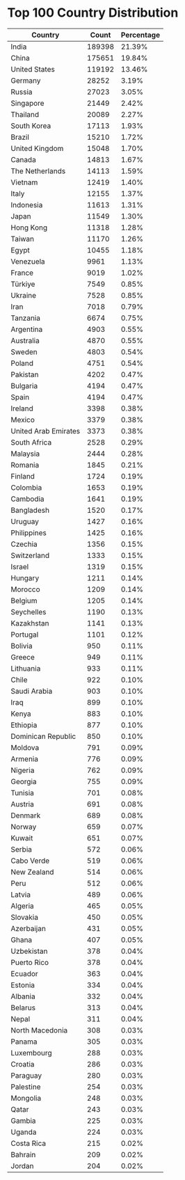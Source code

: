 # Top 100 Country Distribution
| Country | Count | Percentage |
|----|----|----|
| India | 189398 | 21.39% |
| China | 175651 | 19.84% |
| United States | 119192 | 13.46% |
| Germany | 28252 | 3.19% |
| Russia | 27023 | 3.05% |
| Singapore | 21449 | 2.42% |
| Thailand | 20089 | 2.27% |
| South Korea | 17113 | 1.93% |
| Brazil | 15210 | 1.72% |
| United Kingdom | 15048 | 1.70% |
| Canada | 14813 | 1.67% |
| The Netherlands | 14113 | 1.59% |
| Vietnam | 12419 | 1.40% |
| Italy | 12155 | 1.37% |
| Indonesia | 11613 | 1.31% |
| Japan | 11549 | 1.30% |
| Hong Kong | 11318 | 1.28% |
| Taiwan | 11170 | 1.26% |
| Egypt | 10455 | 1.18% |
| Venezuela | 9961 | 1.13% |
| France | 9019 | 1.02% |
| Türkiye | 7549 | 0.85% |
| Ukraine | 7528 | 0.85% |
| Iran | 7018 | 0.79% |
| Tanzania | 6674 | 0.75% |
| Argentina | 4903 | 0.55% |
| Australia | 4870 | 0.55% |
| Sweden | 4803 | 0.54% |
| Poland | 4751 | 0.54% |
| Pakistan | 4202 | 0.47% |
| Bulgaria | 4194 | 0.47% |
| Spain | 4194 | 0.47% |
| Ireland | 3398 | 0.38% |
| Mexico | 3379 | 0.38% |
| United Arab Emirates | 3373 | 0.38% |
| South Africa | 2528 | 0.29% |
| Malaysia | 2444 | 0.28% |
| Romania | 1845 | 0.21% |
| Finland | 1724 | 0.19% |
| Colombia | 1653 | 0.19% |
| Cambodia | 1641 | 0.19% |
| Bangladesh | 1520 | 0.17% |
| Uruguay | 1427 | 0.16% |
| Philippines | 1425 | 0.16% |
| Czechia | 1356 | 0.15% |
| Switzerland | 1333 | 0.15% |
| Israel | 1319 | 0.15% |
| Hungary | 1211 | 0.14% |
| Morocco | 1209 | 0.14% |
| Belgium | 1205 | 0.14% |
| Seychelles | 1190 | 0.13% |
| Kazakhstan | 1141 | 0.13% |
| Portugal | 1101 | 0.12% |
| Bolivia | 950 | 0.11% |
| Greece | 949 | 0.11% |
| Lithuania | 933 | 0.11% |
| Chile | 922 | 0.10% |
| Saudi Arabia | 903 | 0.10% |
| Iraq | 899 | 0.10% |
| Kenya | 883 | 0.10% |
| Ethiopia | 877 | 0.10% |
| Dominican Republic | 850 | 0.10% |
| Moldova | 791 | 0.09% |
| Armenia | 776 | 0.09% |
| Nigeria | 762 | 0.09% |
| Georgia | 755 | 0.09% |
| Tunisia | 701 | 0.08% |
| Austria | 691 | 0.08% |
| Denmark | 689 | 0.08% |
| Norway | 659 | 0.07% |
| Kuwait | 651 | 0.07% |
| Serbia | 572 | 0.06% |
| Cabo Verde | 519 | 0.06% |
| New Zealand | 514 | 0.06% |
| Peru | 512 | 0.06% |
| Latvia | 489 | 0.06% |
| Algeria | 465 | 0.05% |
| Slovakia | 450 | 0.05% |
| Azerbaijan | 431 | 0.05% |
| Ghana | 407 | 0.05% |
| Uzbekistan | 378 | 0.04% |
| Puerto Rico | 378 | 0.04% |
| Ecuador | 363 | 0.04% |
| Estonia | 334 | 0.04% |
| Albania | 332 | 0.04% |
| Belarus | 313 | 0.04% |
| Nepal | 311 | 0.04% |
| North Macedonia | 308 | 0.03% |
| Panama | 305 | 0.03% |
| Luxembourg | 288 | 0.03% |
| Croatia | 286 | 0.03% |
| Paraguay | 280 | 0.03% |
| Palestine | 254 | 0.03% |
| Mongolia | 248 | 0.03% |
| Qatar | 243 | 0.03% |
| Gambia | 225 | 0.03% |
| Uganda | 224 | 0.03% |
| Costa Rica | 215 | 0.02% |
| Bahrain | 209 | 0.02% |
| Jordan | 204 | 0.02% |
